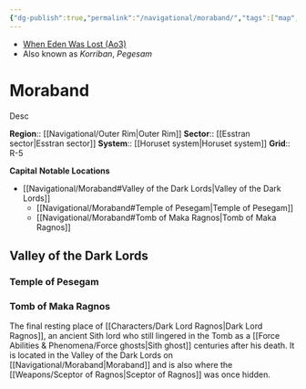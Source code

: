 ```yaml
---
{"dg-publish":true,"permalink":"/navigational/moraband/","tags":["map","outerrim","esstran","unfinished","planet"]}
---
```


- [When Eden Was Lost (Ao3)](https://archiveofourown.org/works/19334440/chapters/45992584)
- Also known as *Korriban*, *Pegesam*
# Moraband
Desc

**Region**::  [[Navigational/Outer Rim\|Outer Rim]]
**Sector**::  [[Esstran sector\|Esstran sector]]
**System**::  [[Horuset system\|Horuset system]]
**Grid**::  R-5

**Capital**
**Notable Locations**
- [[Navigational/Moraband#Valley of the Dark Lords\|Valley of the Dark Lords]]
	- [[Navigational/Moraband#Temple of Pesegam\|Temple of Pesegam]]
	- [[Navigational/Moraband#Tomb of Maka Ragnos\|Tomb of Maka Ragnos]] 

## Valley of the Dark Lords



### Temple of Pesegam


### Tomb of Maka Ragnos
The final resting place of [[Characters/Dark Lord Ragnos\|Dark Lord Ragnos]], an ancient Sith lord who still lingered in the Tomb as a [[Force Abilities & Phenomena/Force ghosts\|Sith ghost]] centuries after his death. It is located in the Valley of the Dark Lords on [[Navigational/Moraband\|Moraband]] and is also where the [[Weapons/Sceptor of Ragnos\|Sceptor of Ragnos]] was once hidden. 

